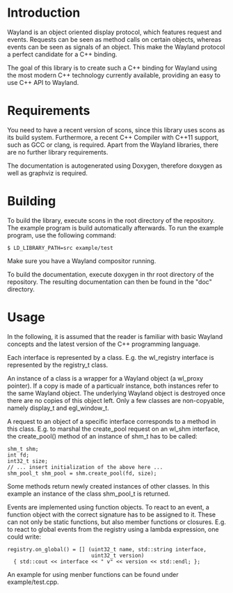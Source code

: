 
# Introduction

Wayland is an object oriented display protocol, which features request
and events. Requests can be seen as method calls on certain objects,
whereas events can be seen as signals of an object. This make the
Wayland protocol a perfect candidate for a C++ binding.

The goal of this library is to create such a C++ binding for Wayland
using the most modern C++ technology currently available, providing
an easy to use C++ API to Wayland.

# Requirements

You need to have a recent version of scons, since this library uses
scons as its build system. Furthermore, a recent C++ Compiler with
C++11 support, such as GCC or clang, is required. Apart from the
Wayland libraries, there are no further library requirements.

The documentation is autogenerated using Doxygen, therefore doxygen as
well as graphviz is required.

# Building

To build the library, execute scons in the root directory of the
repository. The example program is build automatically afterwards. To
run the example program, use the following command:

    $ LD_LIBRARY_PATH=src example/test

Make sure you have a Wayland compositor running.

To build the documentation, execute doxygen in thr root directory of
the repository. The resulting documentation can then be found in the
"doc" directory.

# Usage

In the following, it is assumed that the reader is familiar with basic
Wayland concepts and the latest version of the C++ programming language.

Each interface is represented by a class. E.g. the wl_registry
interface is represented by the registry_t class.

An instance of a class is a wrapper for a Wayland object (a wl_proxy
pointer). If a copy is made of a particualr instance, both instances
refer to the same Wayland object. The underlying Wayland object is
destroyed once there are no copies of this object left. Only a few
classes are non-copyable, namely display_t and egl_window_t.

A request to an object of a specific interface corresponds to a method
in this class. E.g. to marshal the create_pool request on an wl_shm
interface, the create_pool() method of an instance of shm_t has to be
called:

    shm_t shm;
    int fd;
    int32_t size;
    // ... insert initialization of the above here ...
    shm_pool_t shm_pool = shm.create_pool(fd, size);

Some methods return newly created instances of other classes. In this
example an instance of the class shm_pool_t is returned.

Events are implemented using function objects. To react to an event, a
function object with the correct signature has to be assigned to
it. These can not only be static functions, but also member functions
or closures. E.g. to react to global events from the registry using a
lambda expression, one could write:

    registry.on_global() = [] (uint32_t name, std::string interface,
                               uint32_t version)
      { std::cout << interface << " v" << version << std::endl; };

An example for using menber functions can be found under example/test.cpp.
